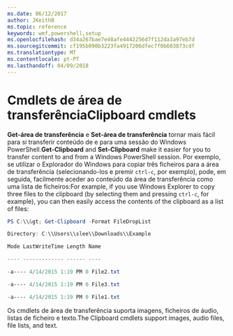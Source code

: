 ```yaml
---
ms.date: 06/12/2017
author: JKeithB
ms.topic: reference
keywords: wmf,powershell,setup
ms.openlocfilehash: d34a267bae7e48afe4442256d7f112da3a97eb7d
ms.sourcegitcommit: cf195b090b3223fa4917206dfec7f0b603873cdf
ms.translationtype: MT
ms.contentlocale: pt-PT
ms.lasthandoff: 04/09/2018
---
```

# <a name="clipboard-cmdlets"></a><span data-ttu-id="7a1b6-102">Cmdlets de área de transferência</span><span class="sxs-lookup"><span data-stu-id="7a1b6-102">Clipboard cmdlets</span></span>
<span data-ttu-id="7a1b6-103">**Get-área de transferência** e **Set-área de transferência** tornar mais fácil para si transferir conteúdo de e para uma sessão do Windows PowerShell.</span><span class="sxs-lookup"><span data-stu-id="7a1b6-103">**Get-Clipboard** and **Set-Clipboard** make it easier for you to transfer content to and from a Windows PowerShell session.</span></span> <span data-ttu-id="7a1b6-104">Por exemplo, se utilizar o Explorador do Windows para copiar três ficheiros para a área de transferência (selecionando-los e premir `ctrl-c`, por exemplo), pode, em seguida, facilmente aceder ao conteúdo da área de transferência como uma lista de ficheiros:</span><span class="sxs-lookup"><span data-stu-id="7a1b6-104">For example, if you use Windows Explorer to copy three files to the clipboard (by selecting them and pressing `ctrl-c`, for example), you can then easily access the contents of the clipboard as a list of files:</span></span>

```powershell
PS C:\\&gt; Get-Clipboard -Format FileDropList

Directory: C:\\Users\\slee\\Downloads\\Example

Mode LastWriteTime Length Name

---- ------------- ------ ----

-a---- 4/14/2015 1:19 PM 0 File2.txt

-a---- 4/14/2015 1:19 PM 0 File3.txt

-a---- 4/14/2015 1:19 PM 0 File1.txt
```


<span data-ttu-id="7a1b6-105">Os cmdlets de área de transferência suporta imagens, ficheiros de áudio, listas de ficheiro e texto.</span><span class="sxs-lookup"><span data-stu-id="7a1b6-105">The Clipboard cmdlets support images, audio files, file lists, and text.</span></span>